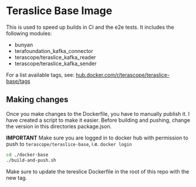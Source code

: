 # Teraslice Base Image

This is used to speed up builds in CI and the e2e tests. It includes the following modules:

- bunyan
- terafoundation_kafka_connector
- terascope/teraslice_kafka_reader
- terascope/teraslice_kafka_sender

For a list available tags, see: [hub.docker.com/r/terascope/teraslice-base/tags](https://hub.docker.com/r/terascope/teraslice-base/tags/)

## Making changes

Once you make changes to the Dockerfile, you have to manually publish it. I have created a script to make it easier. Before building and pushing, change the version in this directories package.json.

**IMPORTANT** Make sure you are logged in to docker hub with permission to push to `terascope/teraslice-base`, i.e. `docker login`

```sh
cd ./docker-base
./build-and-push.sh
```

Make sure to update the tereslice Dockerfile in the root of this repo with the new tag.
